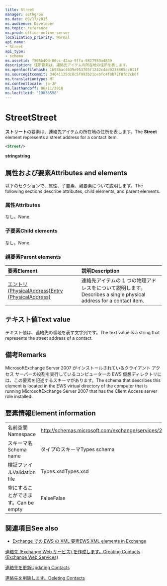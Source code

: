```yaml
---
title: Street
manager: sethgros
ms.date: 09/17/2015
ms.audience: Developer
ms.topic: reference
ms.prod: office-online-server
localization_priority: Normal
api_name:
- Street
api_type:
- schema
ms.assetid: f505b40d-86cc-42aa-9ffa-9827959a4839
description: 住所要素は、連絡先アイテムの所在地の住所を表します。
ms.openlocfilehash: 1b98bac4639e953705f1242c4ad0238865cc011f
ms.sourcegitcommit: 34041125dc8c5f993b21cebfc4f8b72f0fd2cb6f
ms.translationtype: MT
ms.contentlocale: ja-JP
ms.lasthandoff: 06/11/2018
ms.locfileid: "19833598"
---
```

# <a name="street"></a><span data-ttu-id="f05f3-103">Street</span><span class="sxs-lookup"><span data-stu-id="f05f3-103">Street</span></span>

<span data-ttu-id="f05f3-104">**ストリート**の要素は、連絡先アイテムの所在地の住所を表します。</span><span class="sxs-lookup"><span data-stu-id="f05f3-104">The **Street** element represents a street address for a contact item.</span></span> 
  
```xml
<Street/>
```

 <span data-ttu-id="f05f3-105">**string**</span><span class="sxs-lookup"><span data-stu-id="f05f3-105">**string**</span></span>
## <a name="attributes-and-elements"></a><span data-ttu-id="f05f3-106">属性および要素</span><span class="sxs-lookup"><span data-stu-id="f05f3-106">Attributes and elements</span></span>

<span data-ttu-id="f05f3-107">以下のセクションで、属性、子要素、親要素について説明します。</span><span class="sxs-lookup"><span data-stu-id="f05f3-107">The following sections describe attributes, child elements, and parent elements.</span></span>
  
### <a name="attributes"></a><span data-ttu-id="f05f3-108">属性</span><span class="sxs-lookup"><span data-stu-id="f05f3-108">Attributes</span></span>

<span data-ttu-id="f05f3-109">なし。</span><span class="sxs-lookup"><span data-stu-id="f05f3-109">None.</span></span>
  
### <a name="child-elements"></a><span data-ttu-id="f05f3-110">子要素</span><span class="sxs-lookup"><span data-stu-id="f05f3-110">Child elements</span></span>

<span data-ttu-id="f05f3-111">なし。</span><span class="sxs-lookup"><span data-stu-id="f05f3-111">None.</span></span>
  
### <a name="parent-elements"></a><span data-ttu-id="f05f3-112">親要素</span><span class="sxs-lookup"><span data-stu-id="f05f3-112">Parent elements</span></span>

|<span data-ttu-id="f05f3-113">**要素**</span><span class="sxs-lookup"><span data-stu-id="f05f3-113">**Element**</span></span>|<span data-ttu-id="f05f3-114">**説明**</span><span class="sxs-lookup"><span data-stu-id="f05f3-114">**Description**</span></span>|
|:-----|:-----|
|[<span data-ttu-id="f05f3-115">エントリ (PhysicalAddress)</span><span class="sxs-lookup"><span data-stu-id="f05f3-115">Entry (PhysicalAddress)</span></span>](entry-physicaladdress.md) <br/> |<span data-ttu-id="f05f3-116">連絡先アイテムの 1 つの物理アドレスをについて説明します。</span><span class="sxs-lookup"><span data-stu-id="f05f3-116">Describes a single physical address for a contact item.</span></span>  <br/> |
   
## <a name="text-value"></a><span data-ttu-id="f05f3-117">テキスト値</span><span class="sxs-lookup"><span data-stu-id="f05f3-117">Text value</span></span>

<span data-ttu-id="f05f3-118">テキスト値は、連絡先の番地を表す文字列です。</span><span class="sxs-lookup"><span data-stu-id="f05f3-118">The text value is a string that represents the street address of a contact.</span></span>
  
## <a name="remarks"></a><span data-ttu-id="f05f3-119">備考</span><span class="sxs-lookup"><span data-stu-id="f05f3-119">Remarks</span></span>

<span data-ttu-id="f05f3-120">MicrosoftExchange Server 2007 がインストールされているクライアント アクセス サーバーの役割を実行しているコンピューターの EWS 仮想ディレクトリには、この要素を記述するスキーマがあります。</span><span class="sxs-lookup"><span data-stu-id="f05f3-120">The schema that describes this element is located in the EWS virtual directory of the computer that is running MicrosoftExchange Server 2007 that has the Client Access server role installed.</span></span>
  
## <a name="element-information"></a><span data-ttu-id="f05f3-121">要素情報</span><span class="sxs-lookup"><span data-stu-id="f05f3-121">Element information</span></span>

|||
|:-----|:-----|
|<span data-ttu-id="f05f3-122">名前空間</span><span class="sxs-lookup"><span data-stu-id="f05f3-122">Namespace</span></span>  <br/> |http://schemas.microsoft.com/exchange/services/2006/types  <br/> |
|<span data-ttu-id="f05f3-123">スキーマ名</span><span class="sxs-lookup"><span data-stu-id="f05f3-123">Schema name</span></span>  <br/> |<span data-ttu-id="f05f3-124">タイプのスキーマ</span><span class="sxs-lookup"><span data-stu-id="f05f3-124">Types schema</span></span>  <br/> |
|<span data-ttu-id="f05f3-125">検証ファイル</span><span class="sxs-lookup"><span data-stu-id="f05f3-125">Validation file</span></span>  <br/> |<span data-ttu-id="f05f3-126">Types.xsd</span><span class="sxs-lookup"><span data-stu-id="f05f3-126">Types.xsd</span></span>  <br/> |
|<span data-ttu-id="f05f3-127">空にすることができます。</span><span class="sxs-lookup"><span data-stu-id="f05f3-127">Can be empty</span></span>  <br/> |<span data-ttu-id="f05f3-128">False</span><span class="sxs-lookup"><span data-stu-id="f05f3-128">False</span></span>  <br/> |
   
## <a name="see-also"></a><span data-ttu-id="f05f3-129">関連項目</span><span class="sxs-lookup"><span data-stu-id="f05f3-129">See also</span></span>



- [<span data-ttu-id="f05f3-130">Exchange での EWS の XML 要素</span><span class="sxs-lookup"><span data-stu-id="f05f3-130">EWS XML elements in Exchange</span></span>](ews-xml-elements-in-exchange.md)


[<span data-ttu-id="f05f3-131">連絡先 (Exchange Web サービス) を作成します。</span><span class="sxs-lookup"><span data-stu-id="f05f3-131">Creating Contacts (Exchange Web Services)</span></span>](http://msdn.microsoft.com/library/4845917e-70d1-481c-bbd7-011ec6571789%28Office.15%29.aspx)
  
[<span data-ttu-id="f05f3-132">連絡先を更新</span><span class="sxs-lookup"><span data-stu-id="f05f3-132">Updating Contacts</span></span>](http://msdn.microsoft.com/library/9a865953-b94a-4229-b632-2dee433314be%28Office.15%29.aspx)
  
[<span data-ttu-id="f05f3-133">連絡先を削除します。</span><span class="sxs-lookup"><span data-stu-id="f05f3-133">Deleting Contacts</span></span>](http://msdn.microsoft.com/library/fcc3dc84-cd3e-455e-a1a7-ae6921c9b588%28Office.15%29.aspx)

